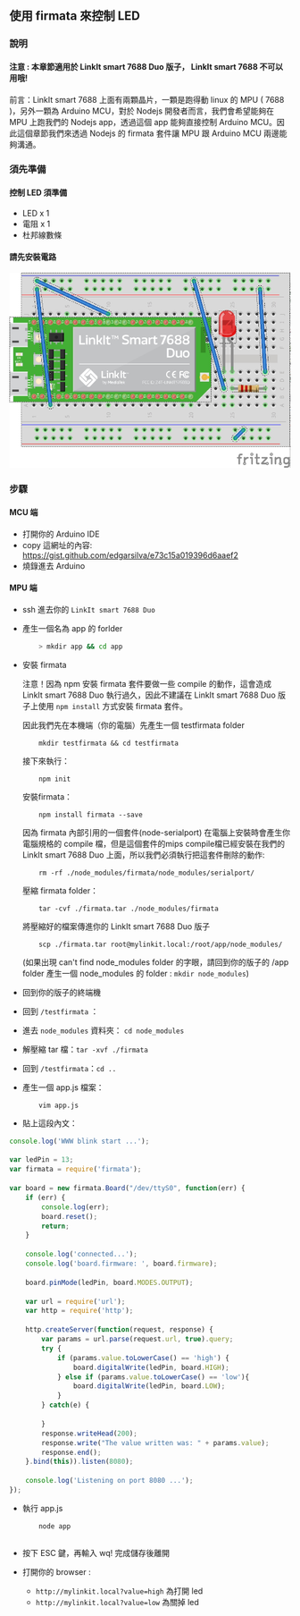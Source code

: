 ## 使用 firmata 來控制 LED

### 說明

#### 注意 : 本章節適用於 LinkIt smart 7688 Duo 版子， LinkIt smart 7688 不可以用哦!

前言：LinkIt smart 7688 上面有兩顆晶片，一顆是跑得動 linux 的 MPU ( 7688 )，另外一顆為 Arduino MCU，對於 Nodejs 開發者而言，我們會希望能夠在 MPU 上跑我們的 Nodejs app，透過這個 app 能夠直接控制 Arduino MCU。因此這個章節我們來透過 Nodejs 的 firmata 套件讓 MPU 跟 Arduino MCU 兩邊能夠溝通。


### 須先準備

#### 控制 LED 須準備

* LED x 1
* 電阻 x 1
* 杜邦線數條

#### 請先安裝電路

![](firmata_bb.jpg)

### 步驟

#### MCU 端
* 打開你的 Arduino IDE 
* copy 這網址的內容: https://gist.github.com/edgarsilva/e73c15a019396d6aaef2 
* 燒錄進去 Arduino  

#### MPU 端

* ssh 進去你的 `LinkIt smart 7688 Duo`

* 產生一個名為 app 的 forlder
    ``` bash
        > mkdir app && cd app
    ```
    
* 安裝 firmata

    注意！因為 npm 安裝 firmata 套件要做一些 compile 的動作，這會造成LinkIt smart 7688 Duo 執行過久，因此不建議在 LinkIt smart 7688 Duo 版子上使用 `npm install` 方式安裝 firmata 套件。
    
    因此我們先在本機端（你的電腦）先產生一個 testfirmata folder
    
    ```
        mkdir testfirmata && cd testfirmata
    ```
    
    接下來執行： 
    
    ```
        npm init 
    ```
    
    安裝firmata：
    
    ```
        npm install firmata --save
    ```
    
    因為 firmata 內部引用的一個套件(node-serialport) 在電腦上安裝時會產生你電腦規格的 compile 檔，但是這個套件的mips compile檔已經安裝在我們的 LinkIt smart 7688 Duo 上面，所以我們必須執行把這套件刪除的動作:
    ```
        rm -rf ./node_modules/firmata/node_modules/serialport/
    ```
    
    壓縮 firmata folder：
    
    ```
        tar -cvf ./firmata.tar ./node_modules/firmata
    ```
    
    將壓縮好的檔案傳進你的 LinkIt smart 7688 Duo 版子
    
    ```
        scp ./firmata.tar root@mylinkit.local:/root/app/node_modules/
    ```
    (如果出現 can't find node_modules folder 的字眼，請回到你的版子的 /app folder 產生一個 node_modules 的 folder : `mkdir node_modules`)
    
* 回到你的版子的終端機
* 回到 `/testfirmata` ：
* 進去 `node_modules` 資料夾： `cd node_modules`
* 解壓縮 tar 檔：`tar -xvf ./firmata`
* 回到 `/testfirmata`：`cd ..`
* 產生一個 app.js 檔案：
    
    ```
        vim app.js
    ```
    
* 貼上這段內文：

``` js
console.log('WWW blink start ...');

var ledPin = 13;
var firmata = require('firmata');

var board = new firmata.Board("/dev/ttyS0", function(err) {
    if (err) {
        console.log(err);
        board.reset();
        return;
    }

    console.log('connected...');
    console.log('board.firmware: ', board.firmware);

    board.pinMode(ledPin, board.MODES.OUTPUT);

    var url = require('url');
    var http = require('http');

    http.createServer(function(request, response) {
        var params = url.parse(request.url, true).query;
        try {
            if (params.value.toLowerCase() == 'high') {
                board.digitalWrite(ledPin, board.HIGH);
            } else if (params.value.toLowerCase() == 'low'){
                board.digitalWrite(ledPin, board.LOW);
            }
        } catch(e) {

        }
        response.writeHead(200);
        response.write("The value written was: " + params.value);
        response.end();
    }.bind(this)).listen(8080);

    console.log('Listening on port 8080 ...');
});
```
    
* 執行 app.js  
    ``` 
        node app
        
    ```
* 按下 ESC 鍵，再輸入 wq! 完成儲存後離開
* 打開你的 browser :

    * `http://mylinkit.local?value=high` 為打開 led
    * `http://mylinkit.local?value=low` 為關掉 led
    

        

    